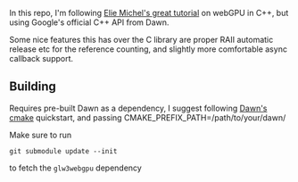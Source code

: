 In this repo, I'm following [Elie Michel's great tutorial](https://eliemichel.github.io/LearnWebGPU/) on webGPU in C++, but using Google's official C++ API from Dawn.

Some nice features this has over the C library are proper RAII automatic release etc for the reference counting, and slightly more comfortable async callback support. 


## Building
Requires pre-built Dawn as a dependency, I suggest following [Dawn's cmake](https://dawn.googlesource.com/dawn/+/HEAD/docs/quickstart-cmake.md) quickstart, and passing CMAKE_PREFIX_PATH=/path/to/your/dawn/

Make sure to run 
```git
git submodule update --init
```
to fetch the `glw3webgpu` dependency